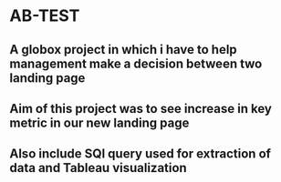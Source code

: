 # AB-TEST
## A globox project in which i have to help  management make a decision  between two landing page
## Aim of this project was to see increase in key metric in our new landing page
## Also include SQl query used for extraction of data and Tableau visualization

